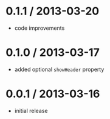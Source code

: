 0.1.1 / 2013-03-20
==================

 * code improvements

0.1.0 / 2013-03-17
==================

 * added optional `showHeader` property

0.0.1 / 2013-03-16
==================

 * initial release